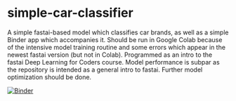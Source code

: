 # simple-car-classifier
 A simple fastai-based model which classifies car brands, as well as a simple Binder  app which accompanies it.
 Should be run in Google Colab because of the intensive model training routine and some errors which appear in the newest fastai version (but not in Colab).
 Programmed as an intro to the fastai Deep Learning for Coders course. 
 Model performance is subpar as the repository is intended as a general intro to fastai. Further model optimization should be done.

[![Binder](https://mybinder.org/badge_logo.svg)](https://mybinder.org/v2/gh/ilbagov/simple-car-classifier/main?filepath=%2Fvoila%2Frender%2Fapp.ipynb)

